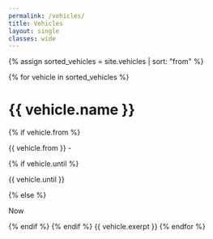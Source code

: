 ```yaml
---
permalink: /vehicles/
title: Vehicles
layout: single
classes: wide
---
```


{% assign sorted_vehicles = site.vehicles | sort: "from" %}
  
{% for vehicle in sorted_vehicles %}
  <h1>{{ vehicle.name }}</h1>
  
  {% if vehicle.from %}
	<p> {{ vehicle.from }} - <p/> {% if vehicle.until %} <p> {{ vehicle.until }} </p> {% else %} <p> Now </p> {% endif %}
  {% endif %}
  {{ vehicle.exerpt }}
{% endfor %}
